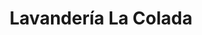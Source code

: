 ---
title: "Lavandería La Colada"
url: /salamanca/lavanderia-la-colada-avenida-filiberto-villalobos/
shop: lavandería
---